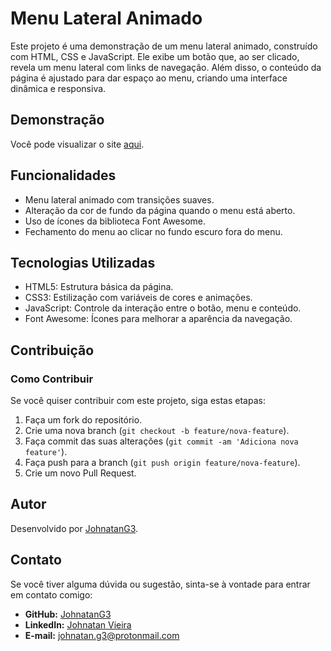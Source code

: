 # Menu Lateral Animado

Este projeto é uma demonstração de um menu lateral animado, construído com HTML, CSS e JavaScript. Ele exibe um botão que, ao ser clicado, revela um menu lateral com links de navegação. Além disso, o conteúdo da página é ajustado para dar espaço ao menu, criando uma interface dinâmica e responsiva.

## Demonstração

Você pode visualizar o site [aqui](https://menu-lateral-animado-portfolio.netlify.app/).

## Funcionalidades

- Menu lateral animado com transições suaves.
- Alteração da cor de fundo da página quando o menu está aberto.
- Uso de ícones da biblioteca Font Awesome.
- Fechamento do menu ao clicar no fundo escuro fora do menu.

## Tecnologias Utilizadas

- HTML5: Estrutura básica da página.
- CSS3: Estilização com variáveis de cores e animações.
- JavaScript: Controle da interação entre o botão, menu e conteúdo.
- Font Awesome: Ícones para melhorar a aparência da navegação.

## Contribuição

### Como Contribuir

Se você quiser contribuir com este projeto, siga estas etapas:

1. Faça um fork do repositório.
2. Crie uma nova branch (`git checkout -b feature/nova-feature`).
3. Faça commit das suas alterações (`git commit -am 'Adiciona nova feature'`).
4. Faça push para a branch (`git push origin feature/nova-feature`).
5. Crie um novo Pull Request.

## Autor

Desenvolvido por [JohnatanG3](https://github.com/JohnatanG3).

## Contato

Se você tiver alguma dúvida ou sugestão, sinta-se à vontade para entrar em contato comigo:

- **GitHub:** [JohnatanG3](https://github.com/JohnatanG3)
- **LinkedIn:** [Johnatan Vieira](https://www.linkedin.com/in/johnatan-vieira-a602542aa/)
- **E-mail:** johnatan.g3@protonmail.com
